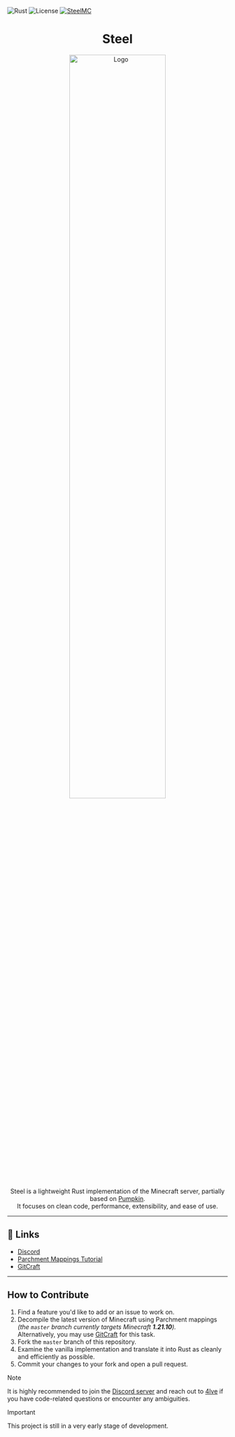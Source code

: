 ![Rust](https://img.shields.io/badge/rust-%23000000.svg?style=for-the-badge&logo=rust&logoColor=white)
![License](https://img.shields.io/github/license/4lve/steel?style=for-the-badge)
[![SteelMC](https://dcbadge.limes.pink/api/server/MwChEHnAbh?style=social)](https://discord.gg/MwChEHnAbh)

<div align="center">

# Steel

   <p align="center" width="66%">
     <img src="https://minecraft.wiki/images/Flint_and_Steel_JE4_BE2.png?1aaaf&format=original" alt="Logo" width="66%">
   </p>

Steel is a lightweight Rust implementation of the Minecraft server, partially based on [Pumpkin](https://github.com/Pumpkin-MC/Pumpkin).  
It focuses on clean code, performance, extensibility, and ease of use.
</div>

---

## 🔗 Links

- [Discord](https://discord.gg/MwChEHnAbh)
- [Parchment Mappings Tutorial](https://parchmentmc.org/docs/getting-started)
- [GitCraft](https://github.com/WinPlay02/GitCraft)

---

## How to Contribute

1. Find a feature you'd like to add or an issue to work on.  
2. Decompile the latest version of Minecraft using Parchment mappings  
   *(the `master` branch currently targets Minecraft **1.21.10**).*  
   Alternatively, you may use [GitCraft](https://github.com/WinPlay02/GitCraft) for this task.  
3. Fork the `master` branch of this repository.  
4. Examine the vanilla implementation and translate it into Rust as cleanly and efficiently as possible.  
5. Commit your changes to your fork and open a pull request.

> [!NOTE]
> It is highly recommended to join the [Discord server](https://discord.gg/MwChEHnAbh) and reach out to [4lve](https://github.com/4lve) if you have code-related questions or encounter any ambiguities.

> [!IMPORTANT]
> This project is still in a very early stage of development.
